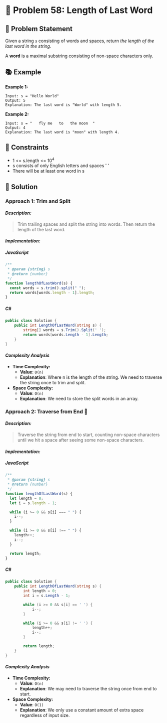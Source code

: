 # 💬 Problem 58: Length of Last Word

## 📝 Problem Statement

Given a string `s` consisting of words and spaces, return _the length of the last word in the string_.

A **word** is a maximal substring consisting of non-space characters only.

## 📚 Example

**Example 1:**

```
Input: s = "Hello World"
Output: 5
Explanation: The last word is "World" with length 5.
```

**Example 2:**

```
Input: s = "   fly me   to   the moon  "
Output: 4
Explanation: The last word is "moon" with length 4.
```

## 📏 Constraints

- 1 <= s.length <= 10<sup>4</sup>
- s consists of only English letters and spaces ' '
- There will be at least one word in s

## 🎯 Solution

### Approach 1: Trim and Split

#### _Description:_

> Trim trailing spaces and split the string into words. Then return the length of the last word.

#### _Implementation:_

##### JavaScript

```javascript
/**
 * @param {string} s
 * @return {number}
 */
function lengthOfLastWord(s) {
  const words = s.trim().split(" ");
  return words[words.length - 1].length;
}
```

##### C#

```csharp
public class Solution {
    public int LengthOfLastWord(string s) {
        string[] words = s.Trim().Split(' ');
        return words[words.Length - 1].Length;
    }
}
```

#### _Complexity Analysis_

- **Time Complexity:**
  - **Value**: `O(n)`
  - **Explanation**: Where n is the length of the string. We need to traverse the string once to trim and split.
- **Space Complexity:**
  - **Value**: `O(n)`
  - **Explanation**: We need to store the split words in an array.

### Approach 2: Traverse from End 🚀

#### _Description:_

> Traverse the string from end to start, counting non-space characters until we hit a space after seeing some non-space characters.

#### _Implementation:_

##### JavaScript

```javascript
/**
 * @param {string} s
 * @return {number}
 */
function lengthOfLastWord(s) {
  let length = 0;
  let i = s.length - 1;

  while (i >= 0 && s[i] === " ") {
    i--;
  }

  while (i >= 0 && s[i] !== " ") {
    length++;
    i--;
  }

  return length;
}
```

##### C#

```csharp
public class Solution {
    public int LengthOfLastWord(string s) {
        int length = 0;
        int i = s.Length - 1;

        while (i >= 0 && s[i] == ' ') {
            i--;
        }

        while (i >= 0 && s[i] != ' ') {
            length++;
            i--;
        }

        return length;
    }
}
```

#### _Complexity Analysis_

- **Time Complexity:**
  - **Value**: `O(n)`
  - **Explanation**: We may need to traverse the string once from end to start.
- **Space Complexity:**
  - **Value**: `O(1)`
  - **Explanation**: We only use a constant amount of extra space regardless of input size.

